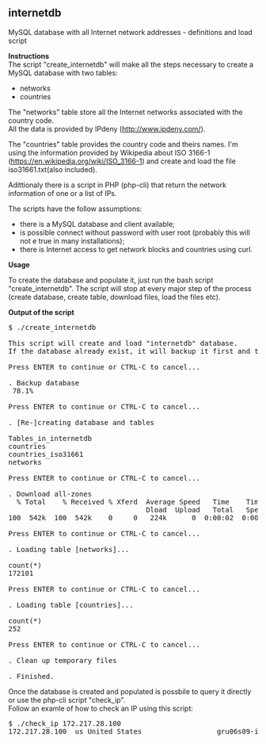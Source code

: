 
<h2>internetdb</h2>
MySQL database with all Internet network addresses - definitions and load script<br>

<b>Instructions</b><br>
The script "create_internetdb" will make all the steps necessary to create a MySQL database with two tables:<br>
<ul>
<li>networks
<li>countries
</ul>

The "networks" table store all the Internet networks associated with the country code.<br>
All the data is provided by IPdeny (http://www.ipdeny.com/).<br>

The "countries" table provides the country code and theirs names. I'm using the information provided by Wikipedia
about ISO 3166-1 (https://en.wikipedia.org/wiki/ISO_3166-1) and create and load the file iso31661.txt(also included).<br> 

Adittionaly there is a script in PHP (php-cli) that return the network information of one or a list of IPs.<br>

The scripts have the follow assumptions:<br>
<ul>
<li> there is a MySQL database and client available;
<li> is possible connect without password with user root (probably this will not e true in many installations);
<li> there is Internet access to get network blocks and countries using curl.
</ul>

<b>Usage</b><br>

To create the database and populate it, just run the bash script "create_internetdb". The script will stop at every major step of the process (create database, create table, download files, load the files etc).<br>

<b>Output of the script</b><br>

<pre>
$ ./create_internetdb

This script will create and load "internetdb" database.
If the database already exist, it will backup it first and then recreate it

Press ENTER to continue or CTRL-C to cancel...

. Backup database
 78.1%

Press ENTER to continue or CTRL-C to cancel...

. [Re-]creating database and tables

Tables_in_internetdb
countries
countries_iso31661
networks

Press ENTER to continue or CTRL-C to cancel...

. Download all-zones
  % Total    % Received % Xferd  Average Speed   Time    Time     Time  Current
                                 Dload  Upload   Total   Spent    Left  Speed
100  542k  100  542k    0     0   224k      0  0:00:02  0:00:02 --:--:--  241k

Press ENTER to continue or CTRL-C to cancel...

. Loading table [networks]...

count(*)
172101

Press ENTER to continue or CTRL-C to cancel...

. Loading table [countries]...

count(*)
252

Press ENTER to continue or CTRL-C to cancel...

. Clean up temporary files

. Finished.
</pre>

Once the database is created and populated is possbile to query it directly or use the php-cli script "check_ip".<br>
Follow an examle of how to check an IP using this script:<br>

<pre>
$ ./check_ip 172.217.28.100
172.217.28.100  us United States                  gru06s09-in-f4.1e100.net
</pre>

